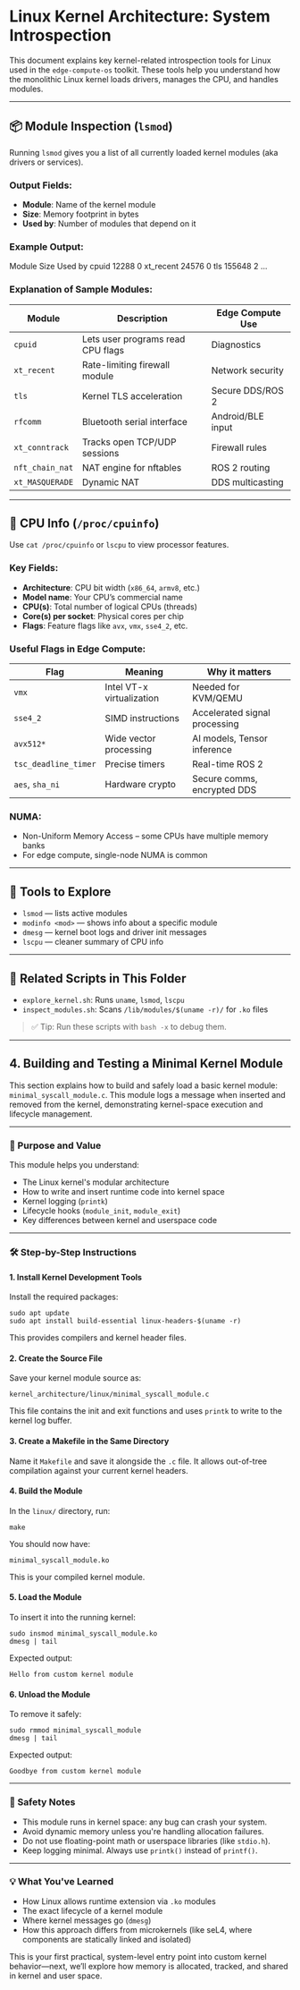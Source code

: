 # Linux Kernel Architecture: System Introspection

This document explains key kernel-related introspection tools for Linux used in the `edge-compute-os` toolkit. These tools help you understand how the monolithic Linux kernel loads drivers, manages the CPU, and handles modules.

---

## 📦 Module Inspection (`lsmod`)

Running `lsmod` gives you a list of all currently loaded kernel modules (aka drivers or services).

### Output Fields:
- **Module**: Name of the kernel module
- **Size**: Memory footprint in bytes
- **Used by**: Number of modules that depend on it

### Example Output:
Module Size Used by cpuid 12288 0 xt_recent 24576 0 tls 155648 2 ...



### Explanation of Sample Modules:
| Module          | Description                          | Edge Compute Use |
|------------------|--------------------------------------|------------------|
| `cpuid`          | Lets user programs read CPU flags     | Diagnostics      |
| `xt_recent`      | Rate-limiting firewall module         | Network security |
| `tls`            | Kernel TLS acceleration               | Secure DDS/ROS 2 |
| `rfcomm`         | Bluetooth serial interface            | Android/BLE input|
| `xt_conntrack`   | Tracks open TCP/UDP sessions          | Firewall rules   |
| `nft_chain_nat`  | NAT engine for nftables               | ROS 2 routing    |
| `xt_MASQUERADE`  | Dynamic NAT                          | DDS multicasting |

---

## 🧠 CPU Info (`/proc/cpuinfo`)

Use `cat /proc/cpuinfo` or `lscpu` to view processor features.

### Key Fields:
- **Architecture**: CPU bit width (`x86_64`, `armv8`, etc.)
- **Model name**: Your CPU’s commercial name
- **CPU(s)**: Total number of logical CPUs (threads)
- **Core(s) per socket**: Physical cores per chip
- **Flags**: Feature flags like `avx`, `vmx`, `sse4_2`, etc.

### Useful Flags in Edge Compute:
| Flag             | Meaning                          | Why it matters                |
|------------------|----------------------------------|-------------------------------|
| `vmx`            | Intel VT-x virtualization        | Needed for KVM/QEMU           |
| `sse4_2`         | SIMD instructions                | Accelerated signal processing |
| `avx512*`        | Wide vector processing           | AI models, Tensor inference   |
| `tsc_deadline_timer` | Precise timers               | Real-time ROS 2               |
| `aes`, `sha_ni`  | Hardware crypto                  | Secure comms, encrypted DDS   |

### NUMA:
- Non-Uniform Memory Access – some CPUs have multiple memory banks
- For edge compute, single-node NUMA is common

---

## 🧪 Tools to Explore
- `lsmod` — lists active modules
- `modinfo <mod>` — shows info about a specific module
- `dmesg` — kernel boot logs and driver init messages
- `lscpu` — cleaner summary of CPU info

---

## 📁 Related Scripts in This Folder
- `explore_kernel.sh`: Runs `uname`, `lsmod`, `lscpu`
- `inspect_modules.sh`: Scans `/lib/modules/$(uname -r)/` for `.ko` files

> ✅ Tip: Run these scripts with `bash -x` to debug them.

---

## 4. Building and Testing a Minimal Kernel Module

This section explains how to build and safely load a basic kernel module: `minimal_syscall_module.c`. This module logs a message when inserted and removed from the kernel, demonstrating kernel-space execution and lifecycle management.

---

### 🧠 Purpose and Value

This module helps you understand:

- The Linux kernel's modular architecture
- How to write and insert runtime code into kernel space
- Kernel logging (`printk`)
- Lifecycle hooks (`module_init`, `module_exit`)
- Key differences between kernel and userspace code

---

### 🛠 Step-by-Step Instructions

#### 1. Install Kernel Development Tools

Install the required packages:

    sudo apt update
    sudo apt install build-essential linux-headers-$(uname -r)

This provides compilers and kernel header files.

#### 2. Create the Source File

Save your kernel module source as:

    kernel_architecture/linux/minimal_syscall_module.c

This file contains the init and exit functions and uses `printk` to write to the kernel log buffer.

#### 3. Create a Makefile in the Same Directory

Name it `Makefile` and save it alongside the `.c` file. It allows out-of-tree compilation against your current kernel headers.

#### 4. Build the Module

In the `linux/` directory, run:

    make

You should now have:

    minimal_syscall_module.ko

This is your compiled kernel module.

#### 5. Load the Module

To insert it into the running kernel:

    sudo insmod minimal_syscall_module.ko
    dmesg | tail

Expected output:

    Hello from custom kernel module

#### 6. Unload the Module

To remove it safely:

    sudo rmmod minimal_syscall_module
    dmesg | tail

Expected output:

    Goodbye from custom kernel module

---

### 🛑 Safety Notes

- This module runs in kernel space: any bug can crash your system.
- Avoid dynamic memory unless you're handling allocation failures.
- Do not use floating-point math or userspace libraries (like `stdio.h`).
- Keep logging minimal. Always use `printk()` instead of `printf()`.

---

### 💡 What You've Learned

- How Linux allows runtime extension via `.ko` modules
- The exact lifecycle of a kernel module
- Where kernel messages go (`dmesg`)
- How this approach differs from microkernels (like seL4, where components are statically linked and isolated)

This is your first practical, system-level entry point into custom kernel behavior—next, we’ll explore how memory is allocated, tracked, and shared in kernel and user space.
